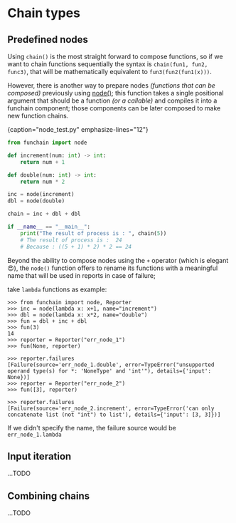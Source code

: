 # Chain types

## Predefined nodes
Using ``chain()`` is the most straight forward to compose functions, so if we want to chain functions
sequentially the syntax is ``chain(fun1, fun2, func3)``, that will be mathematically equivalent to ``fun3(fun2(fun1(x)))``.

However, there is another way to prepare nodes _(functions that can be composed)_ previously using [node()](#funchain.node);
this function takes a single positional argument that should be a function _(or a callable)_ and compiles
it into a funchain component; those components can be later composed to make new function chains.

{caption="node_test.py" emphasize-lines="12"}
````python
from funchain import node

def increment(num: int) -> int:
    return num + 1

def double(num: int) -> int:
    return num * 2

inc = node(increment)
dbl = node(double)

chain = inc + dbl + dbl

if __name__ == "__main__":
    print("The result of process is : ", chain(5))
    # The result of process is :  24
    # Because : ((5 + 1) * 2) * 2 == 24
````

Beyond the ability to compose nodes using the ``+`` operator (which is elegant 😍), 
the ``node()`` function offers to rename its functions with a meaningful name that will be used in reports in case of failure;

take ``lambda`` functions as example:

````pycon
>>> from funchain import node, Reporter
>>> inc = node(lambda x: x+1, name="increment")
>>> dbl = node(lambda x: x*2, name="double")
>>> fun = dbl + inc + dbl
>>> fun(3)
14
>>> reporter = Reporter("err_node_1")
>>> fun(None, reporter)

>>> reporter.failures
[Failure(source='err_node_1.double', error=TypeError("unsupported operand type(s) for *: 'NoneType' and 'int'"), details={'input': None})]
>>> reporter = Reporter("err_node_2")
>>> fun([3], reporter)

>>> reporter.failures
[Failure(source='err_node_2.increment', error=TypeError('can only concatenate list (not "int") to list'), details={'input': [3, 3]})] 
````
If we didn't specify the name, the failure source would be ``err_node_1.lambda``
## Input iteration
...TODO

## Combining chains
...TODO

